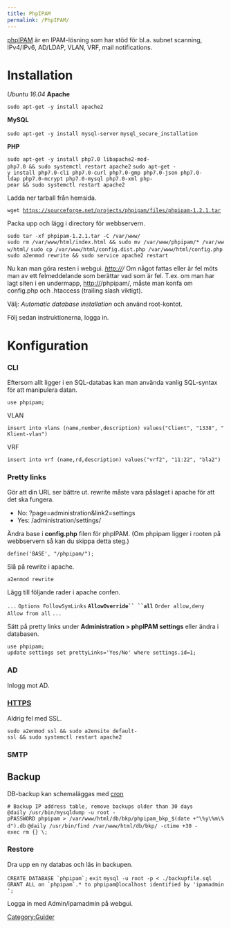 ```yaml
---
title: PhpIPAM
permalink: /PhpIPAM/
---
```


[phpIPAM](http://phpipam.net/) är en IPAM-lösning som har stöd för bl.a.
subnet scanning, IPv4/IPv6, AD/LDAP, VLAN, VRF, mail notifications.

Installation
============

*Ubuntu 16.04*
**Apache**

`sudo apt-get -y install apache2`

**MySQL**

`sudo apt-get -y install mysql-server`
`mysql_secure_installation`

**PHP**

`sudo apt-get -y install php7.0 libapache2-mod-php7.0 && sudo systemctl restart apache2`
`sudo apt-get -y install php7.0-cli php7.0-curl php7.0-gmp php7.0-json php7.0-ldap php7.0-mcrypt php7.0-mysql php7.0-xml php-pear && sudo systemctl restart apache2`

Ladda ner tarball från hemsida.

`wget `[`https://sourceforge.net/projects/phpipam/files/phpipam-1.2.1.tar`](https://sourceforge.net/projects/phpipam/files/phpipam-1.2.1.tar)

Packa upp och lägg i directory för webbservern.

`sudo tar -xf phpipam-1.2.1.tar -C /var/www/`
`sudo rm /var/www/html/index.html && sudo mv /var/www/phpipam/* /var/www/html/`
`sudo cp /var/www/html/config.dist.php /var/www/html/config.php`
`sudo a2enmod rewrite && sudo service apache2 restart`

Nu kan man göra resten i webgui. *<http://><IP>/*
Om något fattas eller är fel möts man av ett felmeddelande som berättar
vad som är fel. T.ex. om man har lagt siten i en undermapp,
<http://><IP>/phpipam/, måste man konfa om config.php och .htaccess
(trailing slash viktigt).

Välj: *Automatic database installation* och använd root-kontot.

Följ sedan instruktionerna, logga in.

Konfiguration
=============

### CLI

Eftersom allt ligger i en SQL-databas kan man använda vanlig SQL-syntax
för att manipulera datan.

`use phpipam;`

VLAN

`insert into vlans (name,number,description) values("Client", "1338", "Klient-vlan") `

VRF

`insert into vrf (name,rd,description) values("vrf2", "11:22", "bla2") `

### Pretty links

Gör att din URL ser bättre ut. rewrite måste vara påslaget i apache för
att det ska fungera.

-   No: ?page=administration&link2=settings
-   Yes: /administration/settings/

Ändra base i **config.php** filen för phpIPAM. (Om phpipam ligger i
rooten på webbservern så kan du skippa detta steg.)

`define('BASE', "/phpipam/");`

Slå på rewrite i apache.

`a2enmod rewrite`

Lägg till följande rader i apache confen.

`...`
`Options FollowSymLinks`
**`AllowOverride`` ``all`**
`Order allow,deny`
`Allow from all`
`...`

Sätt på pretty links under **Administration \> phpIPAM settings** eller
ändra i databasen.

`use phpipam;`
`update settings set prettyLinks='Yes/No' where settings.id=1;`

### AD

Inlogg mot AD.

### [HTTPS](/Apache#SSL "wikilink")

Aldrig fel med SSL.

`sudo a2enmod ssl && sudo a2ensite default-ssl && sudo systemctl restart apache2`

### SMTP

Backup
------

DB-backup kan schemaläggas med [cron](/cron "wikilink")

`# Backup IP address table, remove backups older than 30 days`
`@daily /usr/bin/mysqldump -u root -pPASSWORD phpipam > /var/www/html/db/bkp/phpipam_bkp_$(date +"\%y\%m\%d").db`
`@daily /usr/bin/find /var/www/html/db/bkp/ -ctime +30 -exec rm {} \;`

### Restore

Dra upp en ny databas och läs in backupen.

`` CREATE DATABASE `phpipam`; ``
`exit`
`mysql -u root -p < ./backupfile.sql`
`` GRANT ALL on `phpipam`.* to phpipam@localhost identified by 'ipamadmin'; ``

Logga in med Admin/ipamadmin på webgui.

[Category:Guider](/Category:Guider "wikilink")